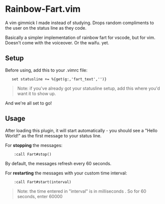 # Rainbow-Fart.vim
 A vim  gimmick I made instead of studying. Drops random compliments to the user on the status line as they code.

Basically a simpler implementation of rainbow fart for vscode, but for vim. Doesn't come with the voiceover. Or the waifu. yet.

## Setup
Before using, add this to your .vimrc file:
```vim
   set statusline += %{get(g:,'fart_text','')}
```
>Note: if you've already got your statusline setup, add this where you'd want it to show up.

And we're all set to go!

## Usage

After loading this plugin, it will start automatically - you should see a "Hello World!" as the first message to your status line. 

For **stopping** the messages:
```vim
	:call Fart#stop()
```


By default, the messages refresh every 60 seconds. 

For **restarting** the messages with your custom time interval: 

```vim
	:call Fart#start(interval)
```
>Note: the time entered in "interval" is in milliseconds . So for 60 seconds, enter 60000


